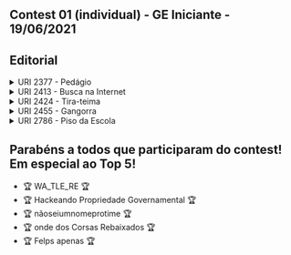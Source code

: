 ## Contest 01 (individual) - GE Iniciante - 19/06/2021

## Editorial

<details>
    <summary>URI 2377 - Pedágio</summary>
<div markdown=1>
    <caption><sup> OBI - Olimpíada Brasileira de Informática 2010 Fase 1 Nível 1 </caption></sup>

```cpp
#include<bits/stdc++.h>

using namespace std;

int main(){
    int l, d, k, p, custoTotal=0, qtdPedagios=0;

    scanf("%d %d", &l, &d);
    scanf("%d %d", &k, &p);

    custoTotal = custoTotal + l*k;

    qtdPedagios = qtdPedagios + (l/d);

    custoTotal = custoTotal + (qtdPedagios*p);

    printf("%d\n", custoTotal);

    return 0;
}
``` 

</div>
</details>

<details>
    <summary>URI 2413 - Busca na Internet</summary>

<div markdown=1>
    <caption><sup> OBI - Olimpíada Brasileira de Informática 2012 Fase 1 Nível Júnior </caption></sup>

```cpp
#include<bits/stdc++.h>

using namespace std;

int main(){
    int t, pessoasLink3=0, pessoasLink2=0, pessoasLink1=0;

    cin >> t;

    pessoasLink3 = t;
    
    pessoasLink2 = 2*pessoasLink3;

    pessoasLink1 = 2*pessoasLink2;

    printf("%d\n", pessoasLink1);

    return 0;
}
``` 

</div>
</details>


<details>
    <summary>URI 2424 - Tira-teima</summary>
    

<div markdown=1>
    <caption><sup> OBI - Olimpíada Brasileira de Informática 2012 Fase 2 Nível</caption></sup>

```cpp
#include<bits/stdc++.h>

using namespace std;

int main(){
    int x, y, largura=432, altura=468;

    cin >> x >> y;

    if(x>=0 && x<=largura){

        if(y>=0 && y<=altura){
            cout << "dentro" << endl;
        }
        else{
            cout << "fora" << endl
        }

    }
    else{
        cout << "fora" << endl;
    }

    return 0;
}
``` 

</div>
</details>

<details>
    <summary>URI 2455 - Gangorra</summary>

<div markdown=1>
    <caption><sup>OBI - Olimpíada Brasileira de Informática 2014 Fase 1 Nível Júnior</caption></sup>

```cpp
#include<bits/stdc++.h>

using namespace std;

int main(){
    int p1, c1, p2, c2, ladoEsquerdo, ladoDireito;

    scanf("%d %d %d %d", &p1, &c1, &p2, &c2);

    ladoEsquerdo = p1*c1;
    
    ladoDireito = p2*c2;

    if(ladoEsquerdo==ladoDireito){
        cout << "0" << endl;
    }
    else if(ladoEsquerdo>ladoDireito){
        cout << "-1\n";
    }
    else{
        cout << "1" << endl;
    }

    return 0;
}
``` 

</div>
</details>

<details>
    <summary>URI 2786 - Piso da Escola</summary>

<div markdown=1>
    <caption><sup>OBI - Olimpíada Brasileira de Informática 2018 - Fase 1</caption></sup>

```cpp

#include<bits/stdc++.h>

using namespace std;

int main() {

  int l, c;

  cin >> l >> c;

  int tipo2 = ((l-1)+(c-1))*2;

  int tipo1 = (l*c) + ((l-1)*(c-1));

  cout << tipo1 << endl << tipo2 << endl;

  return 0;
}

``` 

</div>
</details>

## Parabéns a todos que participaram do contest! Em especial ao Top 5!

- :trophy: WA_TLE_RE :trophy:
- :trophy: Hackeando Propriedade Governamental :trophy:
- :trophy: nãoseiumnomeprotime :trophy:
- :trophy: onde dos Corsas Rebaixados :trophy:
- :trophy: Felps apenas :trophy:
